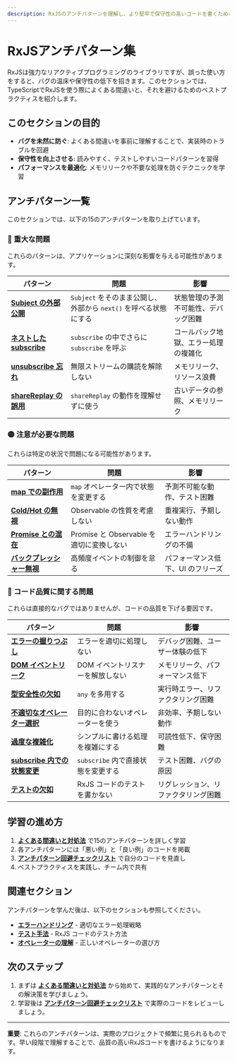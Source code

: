 ```yaml
---
description: RxJSのアンチパターンを理解し、より堅牢で保守性の高いコードを書くための実践的なガイドです。Subjectの誤用、ネストしたsubscribe、メモリリーク、shareReplayの誤用など、よくある15の間違いとその対処法を解説します。
---
```


# RxJSアンチパターン集

RxJSは強力なリアクティブプログラミングのライブラリですが、誤った使い方をすると、バグの温床や保守性の低下を招きます。このセクションでは、TypeScriptでRxJSを使う際によくある間違いと、それを避けるためのベストプラクティスを紹介します。

## このセクションの目的

- **バグを未然に防ぐ**: よくある間違いを事前に理解することで、実装時のトラブルを回避
- **保守性を向上させる**: 読みやすく、テストしやすいコードパターンを習得
- **パフォーマンスを最適化**: メモリリークや不要な処理を防ぐテクニックを学習

## アンチパターン一覧

このセクションでは、以下の15のアンチパターンを取り上げています。

### 🔴 重大な問題

これらのパターンは、アプリケーションに深刻な影響を与える可能性があります。

| パターン | 問題 | 影響 |
|---|---|---|
| **[Subject の外部公開](./common-mistakes#1-subject-の外部公開)** | `Subject` をそのまま公開し、外部から `next()` を呼べる状態にする | 状態管理の予測不可能性、デバッグ困難 |
| **[ネストした subscribe](./common-mistakes#2-ネストした-subscribe-コールバック地獄)** | `subscribe` の中でさらに `subscribe` を呼ぶ | コールバック地獄、エラー処理の複雑化 |
| **[unsubscribe 忘れ](./common-mistakes#3-unsubscribe-忘れ-メモリリーク)** | 無限ストリームの購読を解除しない | メモリリーク、リソース浪費 |
| **[shareReplay の誤用](./common-mistakes#4-sharereplay-の誤用)** | `shareReplay` の動作を理解せずに使う | 古いデータの参照、メモリリーク |

### 🟡 注意が必要な問題

これらは特定の状況で問題になる可能性があります。

| パターン | 問題 | 影響 |
|---|---|---|
| **[map での副作用](./common-mistakes#5-map-での副作用)** | `map` オペレーター内で状態を変更する | 予測不可能な動作、テスト困難 |
| **[Cold/Hot の無視](./common-mistakes#6-cold-hot-observable-の違いの無視)** | Observable の性質を考慮しない | 重複実行、予期しない動作 |
| **[Promise との混在](./common-mistakes#7-promise-と-observable-の不適切な混在)** | Promise と Observable を適切に変換しない | エラーハンドリングの不備 |
| **[バックプレッシャー無視](./common-mistakes#8-バックプレッシャーの無視)** | 高頻度イベントの制御を怠る | パフォーマンス低下、UI のフリーズ |

### 🔵 コード品質に関する問題

これらは直接的なバグではありませんが、コードの品質を下げる要因です。

| パターン | 問題 | 影響 |
|---|---|---|
| **[エラーの握りつぶし](./common-mistakes#9-エラーの握りつぶし)** | エラーを適切に処理しない | デバッグ困難、ユーザー体験の低下 |
| **[DOM イベントリーク](./common-mistakes#10-dom-イベントサブスクリプションのリーク)** | DOM イベントリスナーを解放しない | メモリリーク、パフォーマンス低下 |
| **[型安全性の欠如](./common-mistakes#11-型安全性の欠如-any-の多用)** | `any` を多用する | 実行時エラー、リファクタリング困難 |
| **[不適切なオペレーター選択](./common-mistakes#12-不適切なオペレーター選択)** | 目的に合わないオペレーターを使う | 非効率、予期しない動作 |
| **[過度な複雑化](./common-mistakes#13-過度な複雑化)** | シンプルに書ける処理を複雑にする | 可読性低下、保守困難 |
| **[subscribe 内での状態変更](./common-mistakes#14-subscribe-内での状態変更)** | `subscribe` 内で直接状態を変更する | テスト困難、バグの原因 |
| **[テストの欠如](./common-mistakes#15-テストの欠如)** | RxJS コードのテストを書かない | リグレッション、リファクタリング困難 |

## 学習の進め方

1. **[よくある間違いと対処法](./common-mistakes)** で15のアンチパターンを詳しく学習
2. 各アンチパターンには「悪い例」と「良い例」のコードを掲載
3. **[アンチパターン回避チェックリスト](./checklist)** で自分のコードを見直し
4. ベストプラクティスを実践し、チーム内で共有

## 関連セクション

アンチパターンを学んだ後は、以下のセクションも参照してください。

- **[エラーハンドリング](/guide/error-handling/strategies)** - 適切なエラー処理戦略
- **[テスト手法](/guide/testing/unit-tests)** - RxJS コードのテスト方法
- **[オペレーターの理解](/guide/operators/)** - 正しいオペレーターの選び方

## 次のステップ

1. まずは **[よくある間違いと対処法](./common-mistakes)** から始めて、実践的なアンチパターンとその解決策を学びましょう。
2. 学習後は **[アンチパターン回避チェックリスト](./checklist)** で実際のコードをレビューしましょう。

---

**重要**: これらのアンチパターンは、実際のプロジェクトで頻繁に見られるものです。早い段階で理解することで、品質の高いRxJSコードを書けるようになります。
